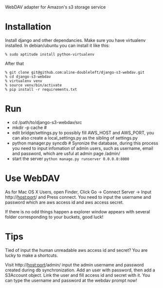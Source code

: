 WebDAV adapter for Amazon's s3 storage service

Installation
============

Install django and other dependancies. Make sure you have virtualenv installed. In debian/ubuntu you can install it like this:

```!bash
% sudo aptitude install python-virtualenv
```

After that

```!bash
% git clone git@github.com:aline-doubleleft/django-s3-webdav.git
% cd django-s3-webdav
% virtualenv venv
% source venv/bin/activate
% pip install -r requirements.txt
```

Run
===========

* cd /path/to/django-s3-webdav/src
* mkdir -p cache  #
* edit bridge/settings.py to possibly fill AWS_HOST and AWS_PORT, you can also create a local_settings.py as the sibling of settings.py
* python manager.py syncdb  # Syronize the database, during this process you need to input infomation of admin users, such as username, email and password, which are usful at admin page /admin/
* start the server ```python manage.py runserver 0.0.0.0:8000```

Use WebDAV
===========

As for Mac OS X Users, open Finder, Click Go -> Connect Server ->
Input http://<host:port>/ and Press connect. You need to input the username and password which are aws access id and aws access secret.

If there is no odd things happen a explorer window appears with several folder corresponding to your buckets, good luck!

Tips
===========

Tied of input the human unreadable aws access id and secret? You are lucky to make a shortcuts. 

Visit http://<host:port>/admin/ input the admin username and password created during db synchronization. Add an user with password, then add a S3Account object. Link the user and fill access id and secret with it. You can type the username and password at the webdav prompt now!

